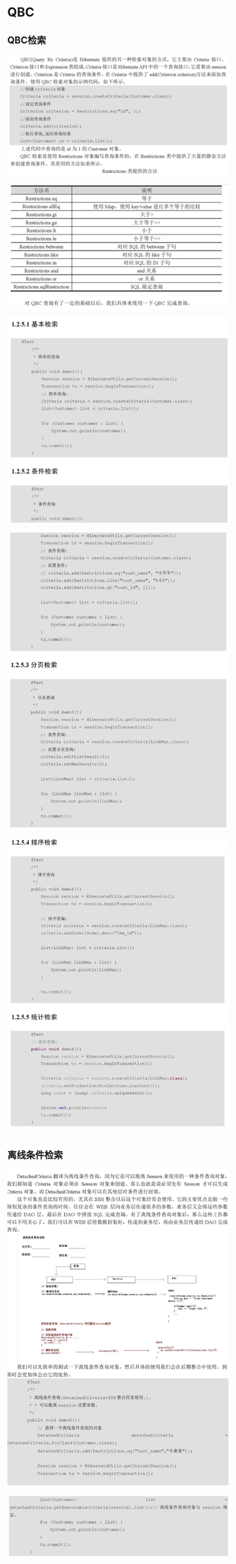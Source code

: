 # QBC

## QBC检索

![](../../../../.gitbook/assets/image%20%28187%29.png)

![](../../../../.gitbook/assets/image%20%2859%29.png)

![](../../../../.gitbook/assets/image%20%28141%29.png)

![](../../../../.gitbook/assets/image%20%2840%29.png)

![](../../../../.gitbook/assets/image%20%28186%29.png)

## 离线条件检索 

![](../../../../.gitbook/assets/image%20%2837%29.png)

![](../../../../.gitbook/assets/image%20%2824%29.png)



